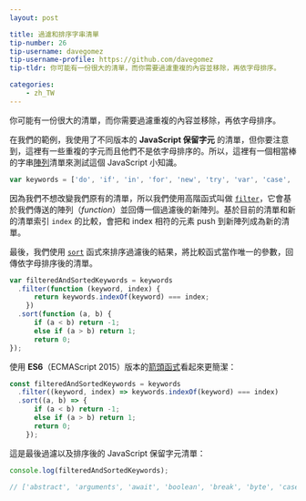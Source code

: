 ```yaml
---
layout: post

title: 過濾和排序字串清單
tip-number: 26
tip-username: davegomez
tip-username-profile: https://github.com/davegomez
tip-tldr: 你可能有一份很大的清單，而你需要過濾重複的內容並移除，再依字母排序。

categories:
    - zh_TW
---
```


你可能有一份很大的清單，而你需要過濾重複的內容並移除，再依字母排序。

在我們的範例，我使用了不同版本的 **JavaScript 保留字元** 的清單，但你要注意到，這裡有一些重複的字元而且他們不是依字母排序的。所以，這裡有一個相當棒的字串[陣列](https://developer.mozilla.org/en-US/docs/Web/JavaScript/Reference/Global_Objects/Array)清單來測試這個 JavaScript 小知識。

```js
var keywords = ['do', 'if', 'in', 'for', 'new', 'try', 'var', 'case', 'else', 'enum', 'null', 'this', 'true', 'void', 'with', 'break', 'catch', 'class', 'const', 'false', 'super', 'throw', 'while', 'delete', 'export', 'import', 'return', 'switch', 'typeof', 'default', 'extends', 'finally', 'continue', 'debugger', 'function', 'do', 'if', 'in', 'for', 'int', 'new', 'try', 'var', 'byte', 'case', 'char', 'else', 'enum', 'goto', 'long', 'null', 'this', 'true', 'void', 'with', 'break', 'catch', 'class', 'const', 'false', 'final', 'float', 'short', 'super', 'throw', 'while', 'delete', 'double', 'export', 'import', 'native', 'public', 'return', 'static', 'switch', 'throws', 'typeof', 'boolean', 'default', 'extends', 'finally', 'package', 'private', 'abstract', 'continue', 'debugger', 'function', 'volatile', 'interface', 'protected', 'transient', 'implements', 'instanceof', 'synchronized', 'do', 'if', 'in', 'for', 'let', 'new', 'try', 'var', 'case', 'else', 'enum', 'eval', 'null', 'this', 'true', 'void', 'with', 'break', 'catch', 'class', 'const', 'false', 'super', 'throw', 'while', 'yield', 'delete', 'export', 'import', 'public', 'return', 'static', 'switch', 'typeof', 'default', 'extends', 'finally', 'package', 'private', 'continue', 'debugger', 'function', 'arguments', 'interface', 'protected', 'implements', 'instanceof', 'do', 'if', 'in', 'for', 'let', 'new', 'try', 'var', 'case', 'else', 'enum', 'eval', 'null', 'this', 'true', 'void', 'with', 'await', 'break', 'catch', 'class', 'const', 'false', 'super', 'throw', 'while', 'yield', 'delete', 'export', 'import', 'public', 'return', 'static', 'switch', 'typeof', 'default', 'extends', 'finally', 'package', 'private', 'continue', 'debugger', 'function', 'arguments', 'interface', 'protected', 'implements', 'instanceof'];
```

因為我們不想改變我們原有的清單，所以我們使用高階函式叫做 [`filter`](https://developer.mozilla.org/en/docs/Web/JavaScript/Reference/Global_Objects/Array/filter)，它會基於我們傳送的陣列（*function*）並回傳一個過濾後的新陣列。基於目前的清單和新的清單索引 `index` 的比較，會把和 index 相符的元素 push 到新陣列成為新的清單。

最後，我們使用 [`sort`](https://developer.mozilla.org/en-US/docs/Web/JavaScript/Reference/Global_Objects/Array/sort) 函式來排序過濾後的結果，將比較函式當作唯一的參數，回傳依字母排序後的清單。

```js
var filteredAndSortedKeywords = keywords
  .filter(function (keyword, index) {
      return keywords.indexOf(keyword) === index;
    })
  .sort(function (a, b) {
      if (a < b) return -1;
      else if (a > b) return 1;
      return 0;
});
```

使用 **ES6**（ECMAScript 2015）版本的[箭頭函式](https://developer.mozilla.org/en/docs/Web/JavaScript/Reference/Functions/Arrow_functions)看起來更簡潔：

```js
const filteredAndSortedKeywords = keywords
  .filter((keyword, index) => keywords.indexOf(keyword) === index)
  .sort((a, b) => {
      if (a < b) return -1;
      else if (a > b) return 1;
      return 0;
    });
```

這是最後過濾以及排序後的 JavaScript 保留字元清單：

```js
console.log(filteredAndSortedKeywords);

// ['abstract', 'arguments', 'await', 'boolean', 'break', 'byte', 'case', 'catch', 'char', 'class', 'const', 'continue', 'debugger', 'default', 'delete', 'do', 'double', 'else', 'enum', 'eval', 'export', 'extends', 'false', 'final', 'finally', 'float', 'for', 'function', 'goto', 'if', 'implements', 'import', 'in', 'instanceof', 'int', 'interface', 'let', 'long', 'native', 'new', 'null', 'package', 'private', 'protected', 'public', 'return', 'short', 'static', 'super', 'switch', 'synchronized', 'this', 'throw', 'throws', 'transient', 'true', 'try', 'typeof', 'var', 'void', 'volatile', 'while', 'with', 'yield']
```
